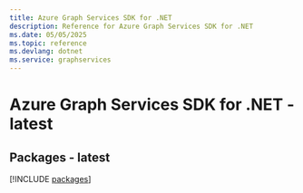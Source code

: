 ```yaml
---
title: Azure Graph Services SDK for .NET
description: Reference for Azure Graph Services SDK for .NET
ms.date: 05/05/2025
ms.topic: reference
ms.devlang: dotnet
ms.service: graphservices
---
```

# Azure Graph Services SDK for .NET - latest
## Packages - latest
[!INCLUDE [packages](graph-services-index.md)]